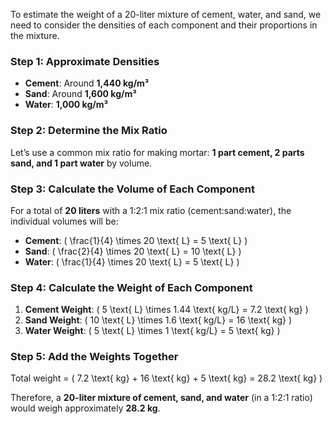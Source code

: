 To estimate the weight of a 20-liter mixture of cement, water, and sand, we need to consider the densities of each component and their proportions in the mixture.

### Step 1: Approximate Densities
- **Cement**: Around **1,440 kg/m³**
- **Sand**: Around **1,600 kg/m³**
- **Water**: **1,000 kg/m³**

### Step 2: Determine the Mix Ratio
Let’s use a common mix ratio for making mortar: **1 part cement, 2 parts sand, and 1 part water** by volume.

### Step 3: Calculate the Volume of Each Component
For a total of **20 liters** with a 1:2:1 mix ratio (cement:sand:water), the individual volumes will be:
- **Cement**: \( \frac{1}{4} \times 20 \text{ L} = 5 \text{ L} \)
- **Sand**: \( \frac{2}{4} \times 20 \text{ L} = 10 \text{ L} \)
- **Water**: \( \frac{1}{4} \times 20 \text{ L} = 5 \text{ L} \)

### Step 4: Calculate the Weight of Each Component
1. **Cement Weight**: \( 5 \text{ L} \times 1.44 \text{ kg/L} = 7.2 \text{ kg} \)
2. **Sand Weight**: \( 10 \text{ L} \times 1.6 \text{ kg/L} = 16 \text{ kg} \)
3. **Water Weight**: \( 5 \text{ L} \times 1 \text{ kg/L} = 5 \text{ kg} \)

### Step 5: Add the Weights Together
Total weight = \( 7.2 \text{ kg} + 16 \text{ kg} + 5 \text{ kg} = 28.2 \text{ kg} \)

Therefore, a **20-liter mixture of cement, sand, and water** (in a 1:2:1 ratio) would weigh approximately **28.2 kg**.